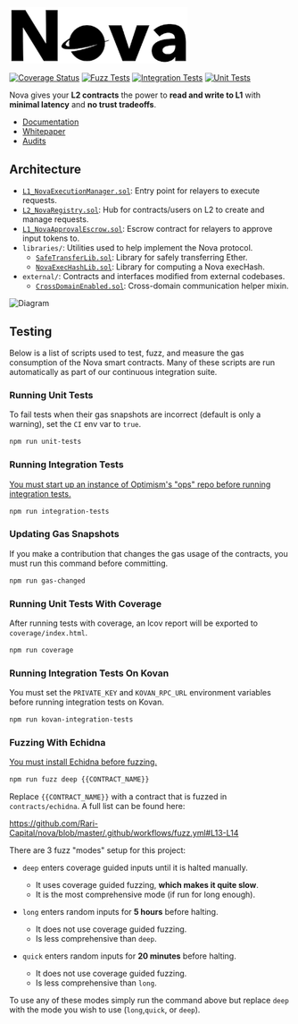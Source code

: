 <img width="320" src="media/logo/White-Background-Small.png" alt="Logo">

[![Coverage Status](https://coveralls.io/repos/github/Rari-Capital/nova/badge.svg?branch=master)](https://coveralls.io/github/Rari-Capital/nova?branch=master) [![Fuzz Tests](https://github.com/Rari-Capital/nova/actions/workflows/fuzz.yml/badge.svg)](https://github.com/Rari-Capital/nova/actions/workflows/fuzz.yml) [![Integration Tests](https://github.com/Rari-Capital/nova/actions/workflows/integration-tests.yml/badge.svg)](https://github.com/Rari-Capital/nova/actions/workflows/integration-tests.yml) [![Unit Tests](https://github.com/Rari-Capital/nova/actions/workflows/unit-tests.yml/badge.svg)](https://github.com/Rari-Capital/nova/actions/workflows/unit-tests.yml)

Nova gives your **L2 contracts** the power to **read and write to L1** with **minimal latency** and **no trust tradeoffs**.

- [Documentation](https://docs.rari.capital/nova)
- [Whitepaper](media/whitepaper/Whitepaper.pdf)
- [Audits](media/audits/)

## Architecture

- [`L1_NovaExecutionManager.sol`](contracts/L1_NovaExecutionManager.sol): Entry point for relayers to execute requests.
- [`L2_NovaRegistry.sol`](contracts/L2_NovaRegistry.sol): Hub for contracts/users on L2 to create and manage requests.
- [`L1_NovaApprovalEscrow.sol`](contracts/L1_NovaApprovalEscrow.sol): Escrow contract for relayers to approve input tokens to.
- `libraries/`: Utilities used to help implement the Nova protocol.
  - [`SafeTransferLib.sol`](contracts/libraries/SafeTransferLib.sol): Library for safely transferring Ether.
  - [`NovaExecHashLib.sol`](contracts/libraries/NovaExecHashLib.sol): Library for computing a Nova execHash.
- `external/`: Contracts and interfaces modified from external codebases.
  - [`CrossDomainEnabled.sol`](contracts/external/CrossDomainEnabled.sol): Cross-domain communication helper mixin.

![Diagram](https://lucid.app/publicSegments/view/3cbf2d11-05fe-4f79-ae8b-fcdd4ad11f26/image.png)

## Testing

Below is a list of scripts used to test, fuzz, and measure the gas consumption of the Nova smart contracts.
Many of these scripts are run automatically as part of our continuous integration suite.

### Running Unit Tests

To fail tests when their gas snapshots are incorrect (default is only a warning), set the `CI` env var to `true`.

```bash
npm run unit-tests
```

### Running Integration Tests

[You must start up an instance of Optimism's "ops" repo before running integration tests.](https://github.com/ethereum-optimism/optimism/tree/develop/ops)

```bash
npm run integration-tests
```

### Updating Gas Snapshots

If you make a contribution that changes the gas usage of the contracts, you must run this command before committing.

```bash
npm run gas-changed
```

### Running Unit Tests With Coverage

After running tests with coverage, an lcov report will be exported to `coverage/index.html`.

```bash
npm run coverage
```

### Running Integration Tests On Kovan

You must set the `PRIVATE_KEY` and `KOVAN_RPC_URL` environment variables before running integration tests on Kovan.

```bash
npm run kovan-integration-tests
```

### Fuzzing With Echidna

[You must install Echidna before fuzzing.](https://github.com/crytic/echidna#installation)

```bash
npm run fuzz deep {{CONTRACT_NAME}}
```

Replace `{{CONTRACT_NAME}}` with a contract that is fuzzed in `contracts/echidna`. A full list can be found here:

https://github.com/Rari-Capital/nova/blob/master/.github/workflows/fuzz.yml#L13-L14

There are 3 fuzz "modes" setup for this project:

- `deep` enters coverage guided inputs until it is halted manually.

  - It uses coverage guided fuzzing, **which makes it quite slow**.
  - It is the most comprehensive mode (if run for long enough).

- `long` enters random inputs for **5 hours** before halting.

  - It does not use coverage guided fuzzing.
  - Is less comprehensive than `deep`.

- `quick` enters random inputs for **20 minutes** before halting.

  - It does not use coverage guided fuzzing.
  - Is less comprehensive than `long`.

To use any of these modes simply run the command above but replace `deep` with the mode you wish to use (`long`,`quick`, or `deep`).
